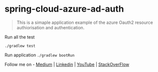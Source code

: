 # spring-cloud-azure-ad-auth

> This is a simaple application example of the azure Oauth2 resource authiorisation and authentication.



Run all the test

`
./gradlew test
`

Run application
`
./gradlew bootRun
`



Follow me on - [Medium](https://saurabhshcs.medium.com) | [Linkedin](https://www.linkedin.com/in/saurabhshcs/) | [YouTube](https://www.youtube.com/channel/UCSQqjPw7_tfx1Ie4yYHbcxQ?pbjreload=102) | [StackOverFlow](https://stackoverflow.com/users/10719720/saurabhshcs?tab=profile)

